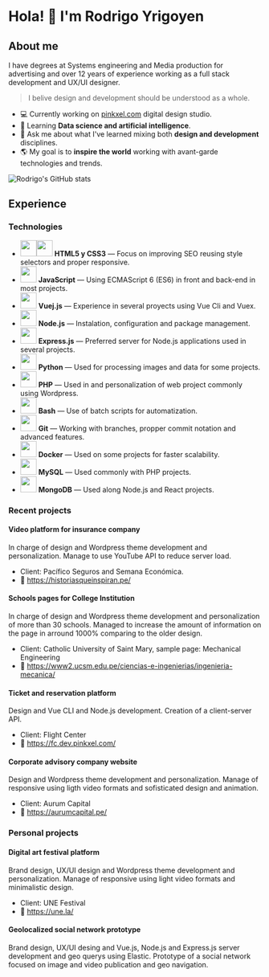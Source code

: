# Hola! 👾 I'm Rodrigo Yrigoyen

## About me

I have degrees at Systems engineering and Media production for advertising and over 12 years of experience working as a full stack development and UX/UI designer.

> I belive design and development should be understood as a whole.

- 💻 Currently working on [pinkxel.com](https://pinkxel.com) digital design studio.
- 🤖 Learning **Data science and artificial intelligence**.
- 🎨 Ask me about what I've learned mixing both **design and development** disciplines.
- 🌎 My goal is to **inspire the world** working with avant-garde technologies and trends.

![Rodrigo's GitHub stats](https://github-readme-stats.vercel.app/api?username=rodryg&show_icons=true&theme=radical)


## Experience
### Technologies
 
- <img src="https://cdn.jsdelivr.net/gh/devicons/devicon/icons/html5/html5-plain-wordmark.svg"  width="32"/><img src="https://cdn.jsdelivr.net/gh/devicons/devicon/icons/css3/css3-plain-wordmark.svg"  width="32"/> **HTML5 y CSS3** — Focus on improving SEO reusing style selectors and proper responsive.
- <img src="https://cdn.jsdelivr.net/gh/devicons/devicon/icons/javascript/javascript-original.svg"  width="32"/> **JavaScript** — Using ECMAScript 6 (ES6) in front and back-end in most projects.
- <img src="https://cdn.jsdelivr.net/gh/devicons/devicon/icons/vuejs/vuejs-original.svg" width="32"/> **Vuej.js** — Experience in several proyects using Vue Cli and Vuex.
- <img src="https://cdn.jsdelivr.net/gh/devicons/devicon/icons/nodejs/nodejs-original.svg" width="32"/> **Node.js** — Instalation, configuration and package management.
- <img src="https://cdn.jsdelivr.net/gh/devicons/devicon/icons/express/express-original.svg" width="32"/> **Express.js** — Preferred server for Node.js applications used in several projects.
- <img src="https://cdn.jsdelivr.net/gh/devicons/devicon/icons/python/python-original.svg" width="32"/> **Python** — Used for processing images and data for some projects.
- <img src="https://cdn.jsdelivr.net/gh/devicons/devicon/icons/php/php-original.svg" width="32"/> **PHP** — Used in and personalization of web project commonly using Wordpress.
- <img src="https://cdn.jsdelivr.net/gh/devicons/devicon/icons/bash/bash-original.svg" width="32"/> **Bash** — Use of batch scripts for automatization.
- <img src="https://cdn.jsdelivr.net/gh/devicons/devicon/icons/git/git-original.svg" width="32"/> **Git** — Working with branches, propper commit notation and advanced features.
- <img src="https://cdn.jsdelivr.net/gh/devicons/devicon/icons/docker/docker-original.svg" width="32"/> **Docker** — Used on some projects for faster scalability.
- <img src="https://cdn.jsdelivr.net/gh/devicons/devicon/icons/mysql/mysql-original.svg" width="32"/> **MySQL** — Used commonly with PHP projects.
- <img src="https://cdn.jsdelivr.net/gh/devicons/devicon/icons/mongodb/mongodb-original.svg" width="32"/> **MongoDB** — Used along Node.js and React projects.

### Recent projects
#### Video platform for insurance company
In charge of design and Wordpress theme development and personalization. Manage to use YouTube API to reduce server load.
- Client: Pacífico Seguros and Semana Económica.
- 🔗 https://historiasqueinspiran.pe/

#### Schools pages for College Institution
In charge of design and Wordpress theme development and personalization of more than 30 schools. Managed to increase the amount of information on the page in arround 1000% comparing to the older design.
- Client: Catholic University of Saint Mary, sample page: Mechanical Engineering 
- 🔗 https://www2.ucsm.edu.pe/ciencias-e-ingenierias/ingenieria-mecanica/

#### Ticket and reservation platform
Design and Vue CLI and Node.js development. Creation of a client-server API.
- Client: Flight Center
- 🔗 https://fc.dev.pinkxel.com/

#### Corporate advisory company website
Design and Wordpress theme development and personalization.  Manage of responsive using ligth video formats and sofisticated design and animation.
- Client: Aurum Capital
- 🔗 https://aurumcapital.pe/

### Personal projects

#### Digital art festival platform
Brand design, UX/UI design and Wordpress theme development and personalization. Manage of responsive using light video formats and minimalistic design.
- Client: UNE Festival
- 🔗 https://une.la/

#### Geolocalized social network prototype
Brand design, UX/UI desing and Vue.js, Node.js and Express.js server development and geo querys using Elastic. Prototype of a social network focused on image and video publication and geo navigation.


<!--
**rodryg/rodryg** is a ✨ _special_ ✨ repository because its `README.md` (this file) appears on your GitHub profile.

Here are some ideas to get you started:

- 🔭 I’m currently working on ...
- 🌱 I’m currently learning ...
- 👯 I’m looking to collaborate on ...
- 🤔 I’m looking for help with ...
- 💬 Ask me about ...
- 📫 How to reach me: ...
- 😄 Pronouns: ...
- ⚡ Fun fact: ...
-->
